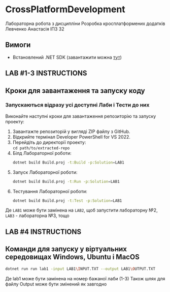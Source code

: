# CrossPlatformDevelopment  
Лабораторна робота з дисципліни Розробка кросплатформених додатків  
Левченко Анастасія ІПЗ 32  

## Вимоги
- Встановлений .NET SDK (завантажити можна [тут](https://dotnet.microsoft.com/download))

## LAB #1-3 INSTRUCTIONS

## Кроки для завантаження та запуску коду
### Запускаються відразу усі доступні Лаби і Тести до них
Виконайте наступні кроки для завантаження репозиторію та запуску проекту:
1. Завантажте репозиторій у вигляді ZIP файлу з GitHub.
2. Відкрийте термінал Developer PowerShell for VS 2022.
3. Перейдіть до директорії проекту:  
   `cd path/to/extracted-repo`
4. Білд Лабораторної роботи:
   ```bash
   dotnet build Build.proj -t:Build -p:Solution=LAB1
   ```
5. Запуск Лабораторної роботи:  
   ```bash
   dotnet build Build.proj -t:Run -p:Solution=LAB1
   ```
6. Тестування Лабораторної роботи:
   ```bash
   dotnet build Build.proj -t:Test -p:Solution=LAB1
   ```
Де `LAB1` може бути замінена на `LAB2`, щоб запустити лабораторну №2, `LAB3` - лабораторна №3, тощо

## LAB #4 INSTRUCTIONS
## Команди для запуску у віртуальних середовищах Windows, Ubuntu і MacOS
```bash
dotnet run run lab1 -input LAB1\INPUT.TXT --output LAB1\OUTPUT.TXT
```
Де lab1 може бути замінена на номер бажаної лаби (1-3)
Також шлях для файлу Output може бути змінений як завгодно 

